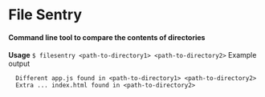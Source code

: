 # File Sentry
#### Command line tool to compare the contents of directories

**Usage**
` $ filesentry <path-to-directory1> <path-to-directory2> `
Example output
```
  Different app.js found in <path-to-directory1> <path-to-directory2>
  Extra ... index.html found in <path-to-directory2>
```
